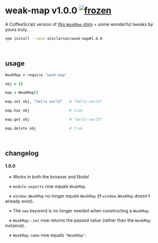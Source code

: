 # weak-map v1.0.0 [![frozen](http://badges.github.io/stability-badges/dist/frozen.svg)](http://github.com/badges/stability-badges)

A CoffeeScript version of [this `WeakMap` shim](https://github.com/webcomponents/webcomponentsjs/blob/master/src/WeakMap/WeakMap.js) + some wonderful tweaks by yours truly.

```sh
npm install --save aleclarson/weak-map#1.0.0
```

&nbsp;

usage
-----

```CoffeeScript
WeakMap = require "weak-map"

obj = {}

map = WeakMap()

map.set obj, "hello world"   # "hello world"

map.has obj                  # true

map.get obj                  # "hello world"

map.delete obj               # true
```

&nbsp;

changelog
---------

#### 1.0.0

&nbsp;&nbsp;
**\+**
Works in both the browser and Node!

&nbsp;&nbsp;
**\+**
`module.exports` now equals `WeakMap`.

&nbsp;&nbsp;
**\+**
`window.WeakMap` no longer equals `WeakMap` (if `window.WeakMap` doesn't already exist).

&nbsp;&nbsp;
**\+**
The `new` keyword is no longer needed when constructing a `WeakMap`.

&nbsp;&nbsp;
**\+**
`WeakMap::set` now returns the passed value (rather than the `WeakMap` instance).

&nbsp;&nbsp;
**\+**
`WeakMap.name` now equals `"WeakMap"`.

&nbsp;

